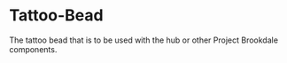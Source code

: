 # Tattoo-Bead

The tattoo bead that is to be used with the hub or other Project Brookdale components.


